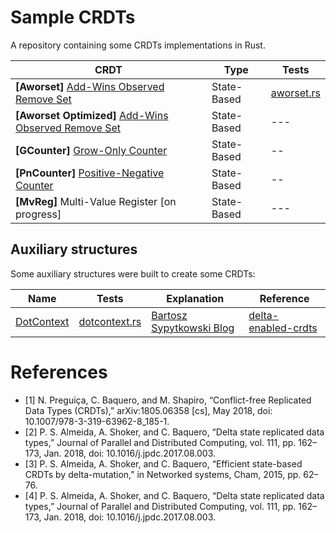 # Sample CRDTs

A repository containing some CRDTs implementations in Rust. 

| CRDT | Type | Tests | 
| --- | --- | --- | 
| **[Aworset]** [Add-Wins Observed Remove Set](./src/aworset.rs)| State-Based | [aworset.rs](./tests/aworset.rs) | 
| **[Aworset Optimized]** [Add-Wins Observed Remove Set](./src/aworset_opt.rs) | State-Based | --- | 
| **[GCounter]** [Grow-Only Counter](./src/gcounter.rs)| State-Based | -- |
| **[PnCounter]** [Positive-Negative Counter](./src/pncounter.rs)| State-Based | -- |
| **[MvReg]** Multi-Value Register [on progress]| State-Based | --- | --- | 

## Auxiliary structures 

Some auxiliary structures were built to create some CRDTs: 

| Name | Tests | Explanation | Reference | 
| --- | --- | --- | --- | 
| [DotContext](./src/dotcontext.rs) | [dotcontext.rs](./tests/dotcontext.rs) | [Bartosz Sypytkowski Blog](https://www.bartoszsypytkowski.com/optimizing-state-based-crdts-part-2/) | [delta-enabled-crdts](https://github.com/CBaquero/delta-enabled-crdts/blob/master/delta-crdts.cc) | 
# References
- [1] N. Preguiça, C. Baquero, and M. Shapiro, “Conflict-free Replicated Data Types (CRDTs),” arXiv:1805.06358 [cs], May 2018, doi: 10.1007/978-3-319-63962-8\_185-1.
- [2] P. S. Almeida, A. Shoker, and C. Baquero, “Delta state replicated data types,” Journal of Parallel and Distributed Computing, vol. 111, pp. 162–173, Jan. 2018, doi: 10.1016/j.jpdc.2017.08.003.
- [3] P. S. Almeida, A. Shoker, and C. Baquero, “Efficient state-based CRDTs by delta-mutation,” in Networked systems, Cham, 2015, pp. 62–76.
- [4] P. S. Almeida, A. Shoker, and C. Baquero, “Delta state replicated data types,” Journal of Parallel and Distributed Computing, vol. 111, pp. 162–173, Jan. 2018, doi: 10.1016/j.jpdc.2017.08.003.

